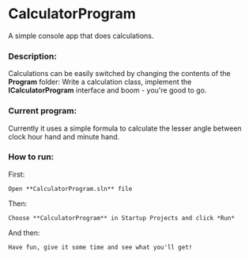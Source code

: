 # CalculatorProgram
A simple console app that does calculations.

### Description:
Calculations can be easily switched by changing the contents of the **Program** folder: 
Write a calculation class, implement the **ICalculatorProgram** interface and boom - you're good to go.

### Current program:
Currently it uses a simple formula to calculate the lesser angle between clock hour hand and minute hand.

### How to run:

First:
```
Open **CalculatorProgram.sln** file
```
Then:
```
Choose **CalculatorProgram** in Startup Projects and click *Run*
```

And then:
```
Have fun, give it some time and see what you'll get!
```
